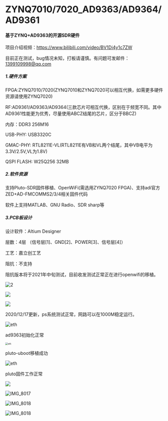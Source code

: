 # ZYNQ7010/7020_AD9363/AD9364/AD9361
####  基于ZYNQ+AD9363的开源SDR硬件

项目介绍视频：https://www.bilibili.com/video/BV1Di4y1c7ZW

目前正在测试，bug情况未知，打板请谨慎。有问题可发邮件：1399109998@qq.com

##### 1.硬件方案

FPGA:ZYNQ7010/7020(ZYNQ7010和ZYNQ7020可以相互代换，如需更多硬件资源请使用ZYNQ7020)

RF:AD9361/AD9363/AD9364(三款芯片可相互代换，区别在于频宽不同。其中AD9361性能更为优秀，尽量使用ABCZ结尾的芯片，区分于BBCZ)

内存：DDR3 256M16

USB-PHY: USB3320C

GMAC-PHY: RTL8211E-VL(RTL8211E有VB和VL两个结尾，其中VB电平为3.3V/2.5V,VL为1.8V)

QSPI FLASH: W25Q256 32MB

##### 2.软件资源

支持Pluto-SDR固件移植、OpenWiFi(需选用ZYNQ7020 FPGA)、支持adi官方ZED+AD-FMCOMMS2/3/4相关固件代码

软件上支持MATLAB、GNU Radio、SDR sharp等

##### 3.PCB板设计

设计软件：Altium Designer

层数：4层 （信号层[1]、GND[2]、POWER[3]、信号层[4]）

工艺：嘉立创工艺

阻抗：不支持

阻抗版本将于2021年中旬测试，目前收发测试正常正在进行openwifi的移植。

![2](images/grade.png)

![](images/IMG_8132.JPG)

![](images/IMG_8133.JPG)

2020/12/17更新，ps系统测试正常，网路可以在1000M稳定运行。

![eth](images/500m.JPG)

ad9363初始化正常

<img src="images/csh.png" alt="eth" style="zoom:50%;" />

pluto-uboot移植成功

![eth](images/pluto-system.png)

pluto固件工作正常

![](images/IMG_8016.PNG)

![IMG_8017](images/iio.png)

![IMG_8018](images/IMG_8129.JPG)

![IMG_8018](images/IMG_8131.JPG)
